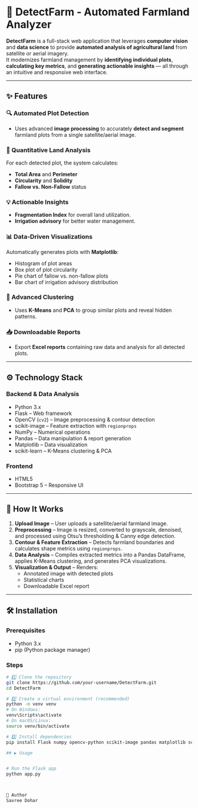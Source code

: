 # 🌱 DetectFarm - Automated Farmland Analyzer

**DetectFarm** is a full-stack web application that leverages **computer vision** and **data science** to provide **automated analysis of agricultural land** from satellite or aerial imagery.  
It modernizes farmland management by **identifying individual plots**, **calculating key metrics**, and **generating actionable insights** — all through an intuitive and responsive web interface.

---

## ✨ Features

### 🔍 Automated Plot Detection
- Uses advanced **image processing** to accurately **detect and segment** farmland plots from a single satellite/aerial image.

### 📏 Quantitative Land Analysis
For each detected plot, the system calculates:
- **Total Area** and **Perimeter**
- **Circularity** and **Solidity**
- **Fallow vs. Non-Fallow** status

### 💡 Actionable Insights
- **Fragmentation Index** for overall land utilization.
- **Irrigation advisory** for better water management.

### 📊 Data-Driven Visualizations
Automatically generates plots with **Matplotlib**:
- Histogram of plot areas  
- Box plot of plot circularity  
- Pie chart of fallow vs. non-fallow plots  
- Bar chart of irrigation advisory distribution  

### 🧠 Advanced Clustering
- Uses **K-Means** and **PCA** to group similar plots and reveal hidden patterns.

### 📥 Downloadable Reports
- Export **Excel reports** containing raw data and analysis for all detected plots.

---

## ⚙️ Technology Stack

### **Backend & Data Analysis**
- Python 3.x
- Flask – Web framework
- OpenCV (`cv2`) – Image preprocessing & contour detection
- scikit-image – Feature extraction with `regionprops`
- NumPy – Numerical operations
- Pandas – Data manipulation & report generation
- Matplotlib – Data visualization
- scikit-learn – K-Means clustering & PCA

### **Frontend**
- HTML5
- Bootstrap 5 – Responsive UI

---

## 🚀 How It Works

1. **Upload Image** – User uploads a satellite/aerial farmland image.
2. **Preprocessing** – Image is resized, converted to grayscale, denoised, and processed using Otsu’s thresholding & Canny edge detection.
3. **Contour & Feature Extraction** – Detects farmland boundaries and calculates shape metrics using `regionprops`.
4. **Data Analysis** – Compiles extracted metrics into a Pandas DataFrame, applies K-Means clustering, and generates PCA visualizations.
5. **Visualization & Output** – Renders:
   - Annotated image with detected plots
   - Statistical charts
   - Downloadable Excel report

---

## 🛠️ Installation

### **Prerequisites**
- Python 3.x
- pip (Python package manager)

### **Steps**

```bash
# 1️⃣ Clone the repository
git clone https://github.com/your-username/DetectFarm.git
cd DetectFarm

# 2️⃣ Create a virtual environment (recommended)
python -m venv venv
# On Windows:
venv\Scripts\activate
# On macOS/Linux:
source venv/bin/activate

# 3️⃣ Install dependencies
pip install Flask numpy opencv-python scikit-image pandas matplotlib scikit-learn

## ▶️ Usage


# Run the Flask app
python app.py



👤 Author
Savree Dohar

